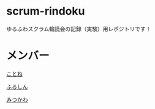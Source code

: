 # scrum-rindoku
ゆるふわスクラム輪読会の記録（実験）用レポジトリです！

# メンバー
[ことね](/kotone.md)

[ふるしん](https://twitter.com/furusin_oriver)

[みつかわ](/mitsukawa.md)
